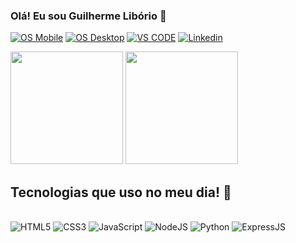 ### Olá! Eu sou Guilherme Libório 👋

[![OS Mobile](https://img.shields.io/badge/Android-3DDC84?style=for-the-badge&logo=android&logoColor=white)]()
[![OS Desktop](https://img.shields.io/badge/Windows-0078D6?style=for-the-badge&logo=windows&logoColor=white)]()
[![VS CODE](https://img.shields.io/badge/Visual_Studio_Code-0078D4?style=for-the-badge&logo=visual%20studio%20code&logoColor=white)]()
[![Linkedin](https://img.shields.io/badge/LinkedIn-0077B5?style=for-the-badge&logo=linkedin&logoColor=whit)](https://www.linkedin.com/in/guiliborio/)

<img height="180em" src="https://github-readme-stats-devliborio.vercel.app/api?username=devliborio&show_icons=true&theme=vision-friendly-dark&include_all_commits=true&count_private=true"/> <img height="180em" src="https://github-readme-stats-devliborio.vercel.app/api/top-langs/?username=Wevertondiogo&layout=compact&langs_count=7&theme=vision-friendly-dark"/>

## Tecnologias que uso no meu dia! 👾

<div style="display: inline-block"><br/>
    <img alt="HTML5" src="https://img.shields.io/badge/HTML5-E34F26?style=for-the-badge&logo=html5&logoColor=white"/>
    <img alt="CSS3" src="https://img.shields.io/badge/CSS3-1572B6?style=for-the-badge&logo=css3&logoColor=white"/>
    <img alt="JavaScript" src="https://img.shields.io/badge/JavaScript-323330?style=for-the-badge&logo=javascript&logoColor=F7DF1E"/>
    <img alt="NodeJS" src="https://img.shields.io/badge/Node.js-43853D?style=for-the-badge&logo=node.js&logoColor=white"/>
    <img alt="Python" src="https://img.shields.io/badge/Python-14354C?style=for-the-badge&logo=python&logoColor=white"/>
    <img alt="ExpressJS" src="https://img.shields.io/badge/Express.js-404D59?style=for-the-badge"/>
</div>

